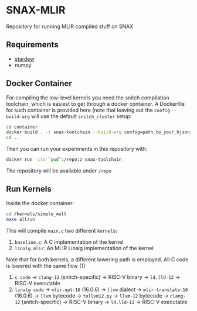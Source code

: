 # SNAX-MLIR

Repository for running MLIR compiled stuff on SNAX

## Requirements

* [stardew](https://github.com/Groverkss/stardew)
* numpy

## Docker Container

For compiling the low-level kernels you need the snitch compilation toolchain, 
which is easiest to get through a docker container.
A Dockerfile for such container is provided here (note that leaving out the `config` `--build-arg` will use the default `snitch_cluster` setup:
```sh
cd container
docker build . -t snax-toolchain --build-arg config=path_to_your_hjson_file.hjson
cd ..
```
Then you can run your experiments in this repository with:
```sh
docker run -itv `pwd`:/repo:z snax-toolchain
```
The repository will be available under `/repo`

## Run Kernels

Inside the docker container:
```sh
cd /kernels/simple_mult
make allrun
```
This will compile `main.c` two different `kernel`s:

1. `baseline.c`: A C implementation of the kernel
2. `linalg.mlir`: An MLIR Linalg implementation of the kernel

Note that for both kernels, a different lowering path is employed.
All C code is lowered with the same flow (1):

1. `c code` -> `clang-12` (snitch-specific) -> RISC-V binary -> `ld.lld-12` -> RISC-V executable
2. `linalg code` -> `mlir-opt-16` (16.0.6) -> `llvm` dialect -> `mlir-translate-16` (16.0.6) -> `llvm` bytecode -> `tollvm12.py` -> `llvm-12` bytecode -> `clang-12` (snitch-specific) -> RISC-V binary -> `ld.lld-12` -> RISC-V executable

